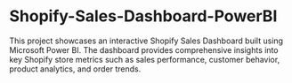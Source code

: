# Shopify-Sales-Dashboard-PowerBI
This project showcases an interactive Shopify Sales Dashboard built using Microsoft Power BI. The dashboard provides comprehensive insights into key Shopify store metrics such as sales performance, customer behavior, product analytics, and order trends.
